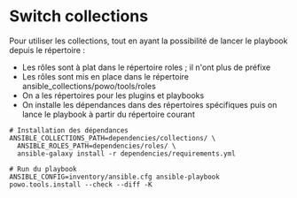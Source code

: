 # Switch collections

Pour utiliser les collections, tout en ayant la possibilité de lancer
le playbook depuis le répertoire :

* Les rôles sont à plat dans le répertoire roles ; il n'ont plus de préfixe
* Les rôles sont mis en place dans le répertoire ansible_collections/powo/tools/roles
* On a les répertoires pour les plugins et playbooks
* On installe les dépendances dans des répertoires spécifiques puis on lance le playbook
  à partir du répertoire courant

```shell
# Installation des dépendances
ANSIBLE_COLLECTIONS_PATH=dependencies/collections/ \
  ANSIBLE_ROLES_PATH=dependencies/roles/ \
  ansible-galaxy install -r dependencies/requirements.yml

# Run du playbook
ANSIBLE_CONFIG=inventory/ansible.cfg ansible-playbook powo.tools.install --check --diff -K
```
